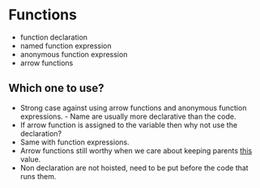 # Functions

- function declaration
- named function expression
- anonymous function expression
- arrow functions

## Which one to use?

- Strong case against using arrow functions and anonymous function expressions. - Name are usually more declarative than the code.
- If arrow function is assigned to the variable then why not use the declaration?
- Same with function expressions.
- Arrow functions still worthy when we care about keeping parents [this](./objects/this.md) value.
- Non declaration are not hoisted, need to be put before the code that runs them.
